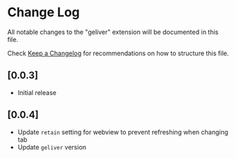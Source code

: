 # Change Log

All notable changes to the "geliver" extension will be documented in this file.

Check [Keep a Changelog](http://keepachangelog.com/) for recommendations on how to structure this file.

## [0.0.3]

- Initial release

## [0.0.4]

- Update `retain` setting for webview to prevent refreshing when changing tab
- Update `geliver` version